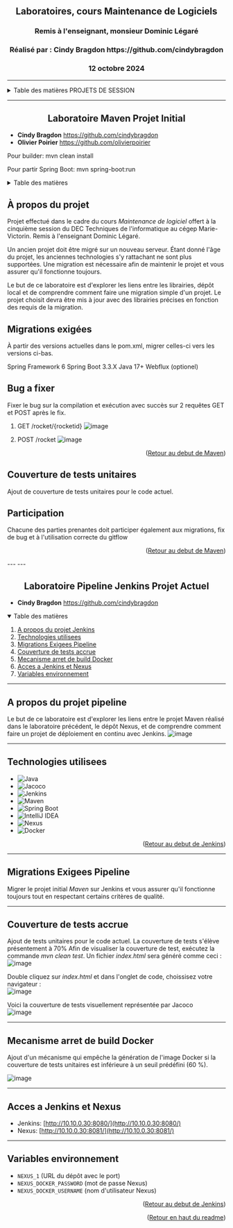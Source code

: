 <a name="readme-top"></a>
<h2 align="center">Laboratoires, cours Maintenance de Logiciels</h2>
<h3 align="center">Remis à l'enseignant, monsieur Dominic Légaré</h3>
<h3 align="center">Réalisé par : Cindy Bragdon https://github.com/cindybragdon</h3>
<h3 align="center">12 octobre 2024</h3>

---
<!-- TABLE OF CONTENTS -->
<details>
  <summary>Table des matières PROJETS DE SESSION</summary>
  <ol>
    <li><a href="#laboratoire-maven-projet-initial">Laboratoire Maven Projet Initial</a></li>
    <li><a href="#laboratoire-pipeline-jenkins-projet-actuel">Laboratoire Pipeline Jenkins Projet Actuel</a></li>
    
  </ol>
</details>
 

---
<a name="maven-top"></a>
<!-- LABORATOIRE MAVEN PROJET INITIAL-->
<h2 align="center">Laboratoire Maven Projet Initial</h2>


- **Cindy Bragdon** https://github.com/cindybragdon
- **Olivier Poirier** https://github.com/olivierpoirier

Pour builder:
    mvn clean install

Pour partir Spring Boot:
    mvn spring-boot:run
    

<!-- TABLE OF CONTENTS -->
<details>
  <summary>Table des matières</summary>
  <ol>
    <li>
      <a href="#à-propos-du-projet">À propos du projet</a>
    </li>
    <li><a href="#migrations-exigées">Migrations exigées</a></li>
    <li><a href="#bug-a-fixer">Bug a fixer</a></li>
    <li><a href="#couverture-de-tests-unitaires">Couverture de tests unitaires</a></li>
    <li><a href="#participation">Participation</a></li>
  </ol>
</details>



<!-- ABOUT THE PROJECT -->
## À propos du projet

Projet effectué dans le cadre du cours *Maintenance de logiciel* offert à la cinquième session du DEC Techniques de l'informatique au cégep Marie-Victorin.  Remis à l'enseignant Dominic Légaré.

Un ancien projet doit être migré sur un nouveau serveur. Étant donné l'âge du projet, les anciennes technologies s'y rattachant ne sont plus supportées. Une migration est nécessaire afin de maintenir le projet et vous assurer qu'il fonctionne toujours.

Le but de ce laboratoire est d'explorer les liens entre les librairies, dépôt local et de comprendre comment faire une migration simple d'un projet. Le projet choisit devra être mis à jour avec des librairies précises en fonction des requis de la migration.


<!-- MIGRATIONS -->
## Migrations exigées

À partir des versions actuelles dans le pom.xml, migrer celles-ci vers les versions ci-bas.

Spring Framework 6
Spring Boot 3.3.X
Java 17+
Webflux (optionel)


<!-- BUG -->
## Bug a fixer

Fixer le bug sur la compilation et exécution avec succès sur 2 requêtes GET et POST après le fix.

1. GET /rocket/{rocketid}
   ![image](https://github.com/user-attachments/assets/7e9ed283-6abc-46bc-8f48-70fedc63657b)


2. POST /rocket
    ![image](https://github.com/user-attachments/assets/238c3aa1-f898-4371-a35a-3745c69cdc2a)



<p align="right">(<a href="#maven-top">Retour au debut de Maven</a>)</p>



<!-- TEST -->
## Couverture de tests unitaires

Ajout de couverture de tests unitaires pour le code actuel. 



<!-- PARTICIPATION -->
## Participation

Chacune des parties prenantes doit participer également aux migrations, fix de bug et à l'utilisation correcte du gitflow


<p align="right">(<a href="#maven-top">Retour au debut de Maven</a>)</p>
---
---
<a name="jenkins-top"></a>
<!-- LABORATOIRE PIPELINE JENKINS PROJET ACTUEL-->
<h2 align="center">Laboratoire Pipeline Jenkins Projet Actuel</h2>

- **Cindy Bragdon** https://github.com/cindybragdon


<!-- TABLE OF CONTENTS -->
<details open>
  <summary>Table des matières</summary>
  <ol>
    <li>
      <a href="#a-propos-du-projet-pipeline">A propos du projet Jenkins</a>
    </li>
    <li><a href="#technologies-utilisees">Technologies utilisees</a></li>
    <li><a href="#migrations-exigees-pipeline">Migrations Exigees Pipeline</a></li>
    <li><a href="#couverture-de-tests-accrue">Couverture de tests accrue</a></li>
    <li><a href="#mecanisme-arret-de-build-docker">Mecanisme arret de build Docker</a></li>
    <li><a href="#acces-a-jenkins-et-nexus">Acces a Jenkins et Nexus</a></li>
    <li><a href="#variables-environnement">Variables environnement</a></li>
  </ol>
</details>

---

<!-- A PROPOS DU PROJET PIPELINE-->
## A propos du projet pipeline

Le but de ce laboratoire est d'explorer les liens entre le projet Maven réalisé dans le laboratoire précédent, le dépôt Nexus, et de comprendre comment faire un projet de déploiement en continu avec Jenkins.
![image](https://github.com/user-attachments/assets/55d51410-2d9c-447b-8445-4ae8798ffd02)

---

<!-- TECHNOLOGIES UTILISEES -->
## Technologies utilisees

- ![Java](https://img.shields.io/badge/Java-ED8B00?style=for-the-badge&logo=java&logoColor=white)
- ![Jacoco](https://img.shields.io/badge/Jacoco-5C2D91?style=for-the-badge&logo=java&logoColor=white)
- ![Jenkins](https://img.shields.io/badge/Jenkins-2C5263?style=for-the-badge&logo=jenkins&logoColor=white)
- ![Maven](https://img.shields.io/badge/Maven-C71A36?style=for-the-badge&logo=apache-maven&logoColor=white)
- ![Spring Boot](https://img.shields.io/badge/Spring%20Boot-6DB33F?style=for-the-badge&logo=spring-boot&logoColor=white)
- ![IntelliJ IDEA](https://img.shields.io/badge/IntelliJ%20IDEA-000000?style=for-the-badge&logo=intellij-idea&logoColor=white)
- ![Nexus](https://img.shields.io/badge/Nexus-512888?style=for-the-badge&logo=sonatype-nexus&logoColor=white)
- ![Docker](https://img.shields.io/badge/Docker-0db7ed?style=for-the-badge&logo=docker&logoColor=white)


<p align="right">(<a href="#jenkins-top">Retour au debut de Jenkins</a>)</p>

---

<!-- MIGRATIONS EXIGEES PIPELINE-->
## Migrations Exigees Pipeline

Migrer le projet initial *Maven* sur Jenkins et vous assurer qu'il fonctionne toujours tout en respectant certains critères de qualité.

---

<!-- COUVERTURE DE TESTS ACCRUE -->
## Couverture de tests accrue

Ajout de tests unitaires pour le code actuel. La couverture de tests s'élève présentement à 70%
Afin de visualiser la couverture de test, exécutez la commande *mvn clean test*.
Un fichier *index.html* sera généré comme ceci : <br>
![image](https://github.com/user-attachments/assets/00a4933b-fb89-4f34-b397-9b7020b6523f)

Double cliquez sur *index.html* et dans l'onglet de code, choissisez votre navigateur : <br>
![image](https://github.com/user-attachments/assets/ffe874ef-f818-4c87-872d-b40e843d84af)

Voici la couverture de tests visuellement représentée par Jacoco <br>
![image](https://github.com/user-attachments/assets/9668763d-0e71-4c28-99a2-a192e5f766a9)

---

<!-- MECANISME ARRET DE BUILD DOCKER-->
## Mecanisme arret de build Docker

Ajout d'un mécanisme qui empêche la génération de l'image Docker si la couverture de tests unitaires est inférieure à un seuil prédéfini (60 %).

![image](https://github.com/user-attachments/assets/069b97f5-a2fe-4d65-ae93-ba7979df5bb4)

---

<!-- ACCES JENKINS ET NEXUS -->
## Acces a Jenkins et Nexus

- Jenkins: [http://10.10.0.30:8080/](http://10.10.0.30:8080/)
- Nexus: [http://10.10.0.30:8081/](http://10.10.0.30:8081/)


---

<!-- VARIABLES ENVIRONNEMENT -->
## Variables environnement

- `NEXUS_1` (URL du dépôt avec le port)
- `NEXUS_DOCKER_PASSWORD` (mot de passe Nexus)
- `NEXUS_DOCKER_USERNAME` (nom d'utilisateur Nexus)
  
<p align="right">(<a href="#jenkins-top">Retour au debut de Jenkins</a>)</p>
<p align="right">(<a href="#readme-top">Retour en haut du readme</a>)</p>




